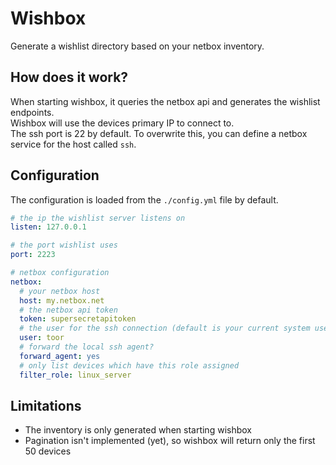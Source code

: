 # Wishbox

Generate a wishlist directory based on your netbox inventory.

## How does it work?
When starting wishbox, it queries the netbox api and generates the wishlist endpoints.  
Wishbox will use the devices primary IP to connect to.  
The ssh port is 22 by default. To overwrite this, you can define a netbox service for the host called `ssh`.

## Configuration
The configuration is loaded from the `./config.yml` file by default.

```yaml
# the ip the wishlist server listens on
listen: 127.0.0.1

# the port wishlist uses
port: 2223

# netbox configuration
netbox:
  # your netbox host
  host: my.netbox.net
  # the netbox api token
  token: supersecretapitoken
  # the user for the ssh connection (default is your current system user)
  user: toor
  # forward the local ssh agent?
  forward_agent: yes
  # only list devices which have this role assigned
  filter_role: linux_server
```

## Limitations
- The inventory is only generated when starting wishbox
- Pagination isn't implemented (yet), so wishbox will return only the first 50 devices